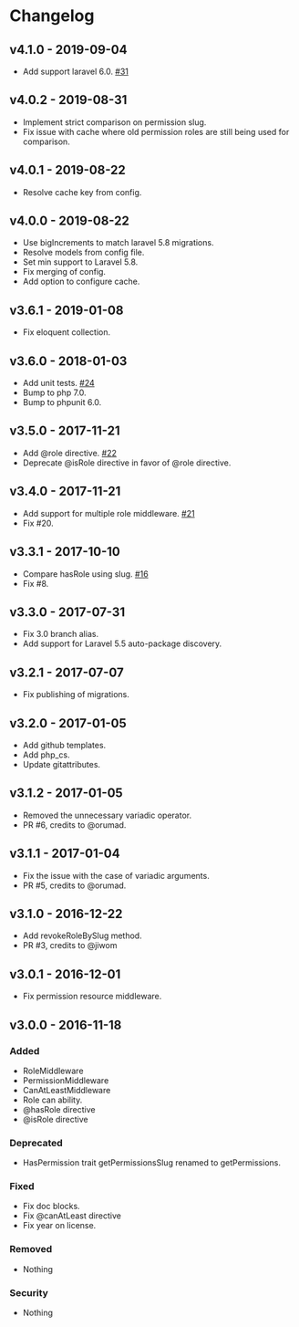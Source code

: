 # Changelog

## v4.1.0 - 2019-09-04
- Add support laravel 6.0. [#31](https://github.com/yajra/laravel-acl/pull/24)

## v4.0.2 - 2019-08-31
- Implement strict comparison on permission slug.
- Fix issue with cache where old permission roles are still being used for comparison.

## v4.0.1 - 2019-08-22
- Resolve cache key from config.

## v4.0.0 - 2019-08-22
- Use bigIncrements to match laravel 5.8 migrations.
- Resolve models from config file.
- Set min support to Laravel 5.8.
- Fix merging of config.
- Add option to configure cache.

## v3.6.1 - 2019-01-08
- Fix eloquent collection.

## v3.6.0 - 2018-01-03
- Add unit tests. [#24](https://github.com/yajra/laravel-acl/pull/24)
- Bump to php 7.0.
- Bump to phpunit 6.0.

## v3.5.0 - 2017-11-21
- Add @role directive. [#22](https://github.com/yajra/laravel-acl/pull/22)
- Deprecate @isRole directive in favor of @role directive.

## v3.4.0 - 2017-11-21
- Add support for multiple role middleware. [#21](https://github.com/yajra/laravel-acl/pull/21)
- Fix #20.

## v3.3.1 - 2017-10-10
- Compare hasRole using slug. [#16](https://github.com/yajra/laravel-acl/pull/16)
- Fix #8.

## v3.3.0 - 2017-07-31
- Fix 3.0 branch alias.
- Add support for Laravel 5.5 auto-package discovery.

## v3.2.1 - 2017-07-07
- Fix publishing of migrations.

## v3.2.0 - 2017-01-05
- Add github templates.
- Add php_cs.
- Update gitattributes.

## v3.1.2 - 2017-01-05
- Removed the unnecessary variadic operator.
- PR #6, credits to @orumad.

## v3.1.1 - 2017-01-04
- Fix the issue with the case of variadic arguments.
- PR #5, credits to @orumad.

## v3.1.0 - 2016-12-22
- Add revokeRoleBySlug method.
- PR #3, credits to @jiwom

## v3.0.1 - 2016-12-01
- Fix permission resource middleware.

## v3.0.0 - 2016-11-18

### Added
- RoleMiddleware
- PermissionMiddleware
- CanAtLeastMiddleware
- Role can ability.
- @hasRole directive
- @isRole directive

### Deprecated
- HasPermission trait getPermissionsSlug renamed to getPermissions.

### Fixed
- Fix doc blocks.
- Fix @canAtLeast directive
- Fix year on license.

### Removed
- Nothing

### Security
- Nothing
